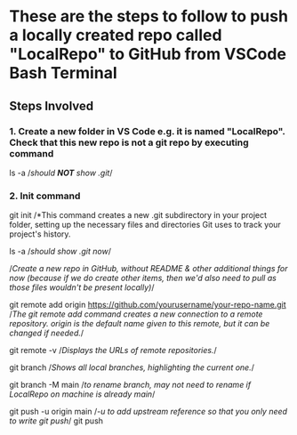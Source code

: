 # These are the steps to follow to push a locally created repo called "LocalRepo" to GitHub from VSCode Bash Terminal

## Steps Involved

### 1. Create a new folder in VS Code e.g. it is named "LocalRepo". Check that this new repo is not a git repo by executing command

ls -a /*should **NOT** show .git*/

### 2. Init command

git init
/*This command creates a new .git subdirectory in your project folder, setting up the necessary files and directories Git uses to track your project's history.

ls -a /*should show .git now*/

/*Create a new repo in GitHub, without README & other additional things for now (because if we do create other items, then we'd also need to pull as those files wouldn't be present locally)*/

git remote add origin <https://github.com/yourusername/your-repo-name.git>
/*The git remote add command creates a new connection to a remote repository. origin is the default name given to this remote, but it can be changed if needed.*/

git remote -v /*Displays the URLs of remote repositories.*/

git branch /*Shows all local branches, highlighting the current one.*/

git branch -M main
/*to rename branch, may not need to rename if LocalRepo on machine is already main*/

git push -u origin main
/*-u to add upstream reference so that you only need to write git push*/
git push
